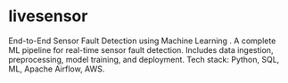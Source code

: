 # livesensor
End-to-End Sensor Fault Detection using Machine Learning . A complete ML pipeline for real-time sensor fault detection.  Includes data ingestion, preprocessing, model training, and deployment.  Tech stack: Python, SQL, ML, Apache Airflow,  AWS.

